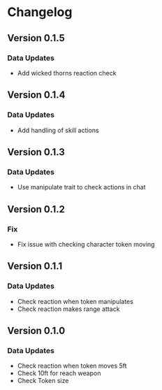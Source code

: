# Changelog

## Version 0.1.5

### Data Updates

-   Add wicked thorns reaction check

## Version 0.1.4

### Data Updates

-   Add handling of skill actions

## Version 0.1.3

### Data Updates

-   Use manipulate trait to check actions in chat

## Version 0.1.2

### Fix

-   Fix issue with checking character token moving 

## Version 0.1.1

### Data Updates

-   Check reaction when token manipulates
-   Check reaction makes range attack

## Version 0.1.0

### Data Updates

-   Check reaction when token moves 5ft 
-   Check 10ft for reach weapon
-   Check Token size